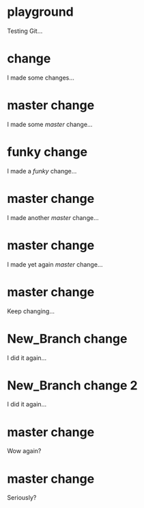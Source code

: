 # playground
Testing Git...

# change
I made some changes...

# master change
I made some *master* change...

# funky change
I made a *funky* change...

# master change
I made another *master* change...

# master change
I made yet again *master* change...

# master change
Keep changing...

# New_Branch change
I did it again...

# New_Branch change 2
I did it again...

# master change
Wow again?

# master change
Seriously?